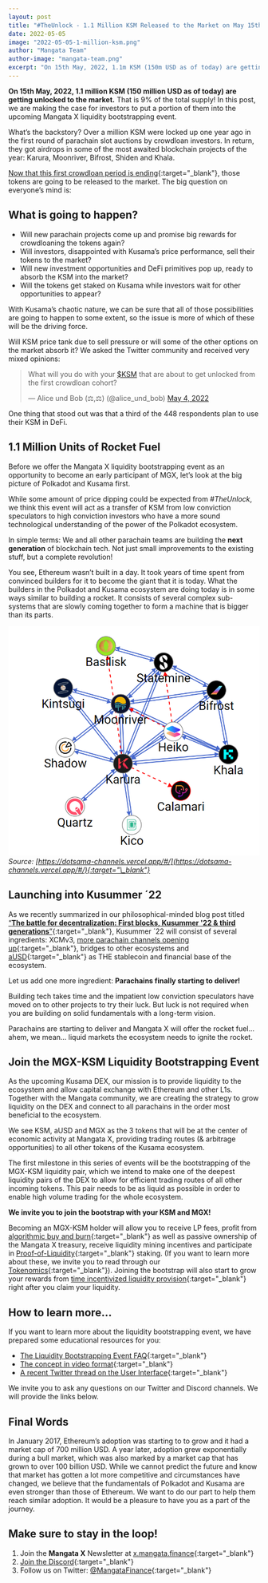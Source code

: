 ```yaml
---
layout: post
title: "#TheUnlock - 1.1 Million KSM Released to the Market on May 15th"
date: 2022-05-05
image: "2022-05-05-1-million-ksm.png"
author: "Mangata Team"
author-image: "mangata-team.png"
excerpt: "On 15th May, 2022, 1.1m KSM (150m USD as of today) are getting unlocked to the market. That is 9% of the total supply! In this post, we are making the case for investors to put a portion of them into the upcoming Mangata X liquidity bootstrapping event."
---
```

**On 15th May, 2022, 1.1 million KSM (150 million USD as of today) are getting unlocked to the market.** That is 9% of the total supply! In this post, we are making the case for investors to put a portion of them into the upcoming Mangata X liquidity bootstrapping event.

What’s the backstory? Over a million KSM were locked up one year ago in the first round of parachain slot auctions by crowdloan investors. In return, they got airdrops in some of the most awaited blockchain projects of the year: Karura, Moonriver, Bifrost, Shiden and Khala. 

[Now that this first crowdloan period is ending](https://polkadot.js.org/apps/#/parachains){:target="\_blank"}, those tokens are going to be released to the market. The big question on everyone’s mind is:

## What is going to happen?
- Will new parachain projects come up and promise big rewards for crowdloaning the tokens again?
- Will investors, disappointed with Kusama’s price performance, sell their tokens to the market?
- Will new investment opportunities and DeFi primitives pop up, ready to absorb the KSM into the market?
- Will the tokens get staked on Kusama while investors wait for other opportunities to appear?

With Kusama’s chaotic nature, we can be sure that all of those possibilities are going to happen to some extent, so the issue is more of which of these will be the driving force.

Will KSM price tank due to sell pressure or will some of the other options on the market absorb it? We asked the Twitter community and received very mixed opinions: 

<blockquote class="twitter-tweet"><p lang="en" dir="ltr">What will you do with your <a href="https://twitter.com/search?q=%24KSM&amp;src=ctag&amp;ref_src=twsrc%5Etfw">$KSM</a> that are about to get unlocked from the first crowdloan cohort?</p>&mdash; Alice und Bob (⚖️,⚖️) (@alice_und_bob) <a href="https://twitter.com/alice_und_bob/status/1521811366436352003?ref_src=twsrc%5Etfw">May 4, 2022</a></blockquote> <script async src="https://platform.twitter.com/widgets.js" charset="utf-8"></script>

One thing that stood out was that a third of the 448 respondents plan to use their KSM in DeFi.

## 1.1 Million Units of Rocket Fuel

Before we offer the Mangata X liquidity bootstrapping event as an opportunity to become an early participant of MGX, let’s look at the big picture of Polkadot and Kusama first.

While some amount of price dipping could be expected from *#TheUnlock*, we think this event will act as a transfer of KSM from low conviction speculators to high conviction investors who have a more sound technological understanding of the power of the Polkadot ecosystem.

In simple terms: We and all other parachain teams are building the **next generation** of blockchain tech. Not just small improvements to the existing stuff, but a complete revolution!

You see, Ethereum wasn’t built in a day. It took years of time spent from convinced builders for it to become the giant that it is today. What the builders in the Polkadot and Kusama ecosystem are doing today is in some ways similar to building a rocket. It consists of several complex sub-systems that are slowly coming together to form a machine that is bigger than its parts.

![A network graph of connected Kusama channels](/assets/posts/2022-05-05-kusama-channels.png)
*Source: [https://dotsama-channels.vercel.app/#/](https://dotsama-channels.vercel.app/#/){:target="\_blank"}*

## Launching into Kusummer ´22
As we recently summarized in our philosophical-minded blog post titled [“**The battle for decentralization: First blocks, Kusummer '22 & third generations**”](https://blog.mangata.finance/blog/2022-04-13-mangata-x-produces-first-block/){:target="\_blank"}, Kusummer ´22 will consist of several ingredients: XCMv3, [more parachain channels opening up](https://dotsama-channels.vercel.app/#/){:target="\_blank"}, bridges to other ecosystems and [aUSD](https://blog.mangata.finance/news/2022-04-25-mangata-x-parachain-to-integrate-ausd-as-the-default-stablecoin/){:target="\_blank"} as THE stablecoin and financial base of the ecosystem.

Let us add one more ingredient: **Parachains finally starting to deliver!**

Building tech takes time and the impatient low conviction speculators have moved on to other projects to try their luck. But luck is not required when you are building on solid fundamentals with a long-term vision.

Parachains are starting to deliver and Mangata X will offer the rocket fuel... ahem, we mean... liquid markets the ecosystem needs to ignite the rocket.

## Join the MGX-KSM Liquidity Bootstrapping Event

As the upcoming Kusama DEX, our mission is to provide liquidity to the ecosystem and allow capital exchange with Ethereum and other L1s. Together with the Mangata community, we are creating the strategy to grow liquidity on the DEX and connect to all parachains in the order most beneficial to the ecosystem.

We see KSM, aUSD and MGX as the 3 tokens that will be at the center of economic activity at Mangata X, providing trading routes (& arbitrage opportunities) to all other tokens of the Kusama ecosystem.

The first milestone in this series of events will be the bootstrapping of the MGX-KSM liquidity pair, which we intend to make one of the deepest liquidity pairs of the DEX to allow for efficient trading routes of all other incoming tokens. This pair needs to be as liquid as possible in order to enable high volume trading for the whole ecosystem.

**We invite you to join the bootstrap with your KSM and MGX!**

Becoming an MGX-KSM holder will allow you to receive LP fees, profit from [algorithmic buy and burn](https://blog.mangata.finance/blog/2022-03-21-algorithmic-buy-and-burn/){:target="\_blank"} as well as passive ownership of the Mangata X treasury, receive liquidity mining incentives and participate in [Proof-of-Liquidity](https://blog.mangata.finance/blog/2021-11-08-proof-of-liquidity/){:target="\_blank"} staking. (If you want to learn more about these, we invite you to read through our [Tokenomics](https://blog.mangata.finance/blog/2022-02-13-the-mangata-playbook-part-3-tokenomics/){:target="\_blank"}). Joining the bootstrap will also start to grow your rewards from [time incentivized liquidity provision](https://www.youtube.com/watch?v=6YkthwEAkmc){:target="\_blank"} right after you claim your liquidity.

## How to learn more...

If you want to learn more about the liquidity bootstrapping event, we have prepared some educational resources for you:

- [The Liquidity Bootstrapping Event FAQ](https://www.notion.so/FAQ-Liquidity-Bootstrapping-6cec4f3d384a40bba7892697c8dfdc9b){:target="\_blank"}
- [The concept in video format](https://www.youtube.com/watch?v=oFOPX4UDGiI){:target="\_blank"}
- [A recent Twitter thread on the User Interface](https://twitter.com/MangataFinance/status/1521076522517475328){:target="\_blank"}

We invite you to ask any questions on our Twitter and Discord channels. We will provide the links below.

## Final Words

In January 2017, Ethereum’s adoption was starting to to grow and it had a market cap of 700 million USD. A year later, adoption grew exponentially during a bull market, which was also marked by a market cap that has grown to over 100 billion USD. While we cannot predict the future and know that market has gotten a lot more competitive and circumstances have changed, we believe that the fundamentals of Polkadot and Kusama are even stronger than those of Ethereum. We want to do our part to help them reach similar adoption. It would be a pleasure to have you as a part of the journey.


## Make sure to stay in the loop!
1. Join the **Mangata X** Newsletter at [x.mangata.finance](https://x.mangata.finance/){:target="\_blank"}
2. [Join the Discord](https://discord.gg/mangata){:target="\_blank"}
3. Follow us on Twitter: [@MangataFinance](https://twitter.com/MangataFinance){:target="\_blank"}